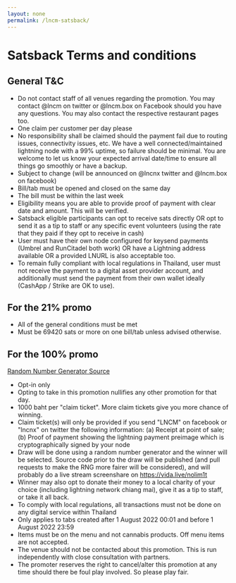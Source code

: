 ```yaml
---
layout: none
permalink: /lncm-satsback/
---
```


# Satsback Terms and conditions

## General T&C

- Do not contact staff of all venues regarding the promotion. You may contact @lncm on twitter or @lncm.box on Facebook should you have any questions. You may also contact the respective restaurant pages too.
- One claim per customer per day please
- No responsibility shall be claimed should the payment fail due to routing issues, connectivity issues, etc. We have a well connected/maintained lightning node with a 99% uptime, so failure should be minimal. You are welcome to let us know your expected arrival date/time to ensure all things go smoothly or have a backup.
- Subject to change (will be announced on @lncnx twitter and @lncm.box on facebook)
- Bill/tab must be opened and closed on the same day
- The bill must be within the last week
- Eligibility means you are able to provide proof of payment with clear date and amount. This will be verified.
- Satsback eligible participants can opt to receive sats directly OR opt to send it as a tip to staff or any specific event volunteers  (using the rate that they paid if they opt to receive in cash)
- User must have their own node configured for keysend payments (Umbrel and RunCitadel both work) OR have a Lightning address available OR a provided LNURL is also acceptable too.
- To remain fully compliant with local regulations in Thailand, user must not receive the payment to a digital asset provider account, and additionally must send the payment from their own wallet ideally (CashApp / Strike are OK to use).


## For the 21% promo

- All of the general conditions must be met
- Must be 69420 sats or more on one bill/tab unless advised otherwise.

## For the 100% promo

[Random Number Generator Source](https://gist.github.com/nolim1t/9ae47ed98c2b81c4eba60272cfbb1d40)

- Opt-in only
- Opting to take in this promotion nullifies any other promotion for that day.
- 1000 baht per "claim ticket". More claim tickets give you more chance of winning.
- Claim ticket(s) will only be provided if you send "LNCM" on facebook or "lncnx" on twitter the following information: (a) Receipt at point of sale; (b) Proof of payment showing the lightning payment preimage which is cryptographically signed by your node
- Draw will be done using a random number generator and the winner will be selected. Source code prior to the draw will be published (and pull requests to make the RNG more fairer will be considered), and will probably do a live stream screenshare on https://vida.live/nolim1t 
- Winner may also opt to donate their money to a local charity of your choice (including lightning network chiang mai), give it as a tip to staff, or take it all back.
- To comply with local regulations, all transactions must not be done on any digital service within Thailand
- Only applies to tabs created after 1 August 2022 00:01 and before 1 August 2022 23:59
- Items must be on the menu and not cannabis products. Off menu items are not accepted.
- The venue should not be contacted about this promotion. This is run independently with close consultation with partners.
- The promoter reserves the right to cancel/alter this promotion at any time should there be foul play involved. So please play fair.


